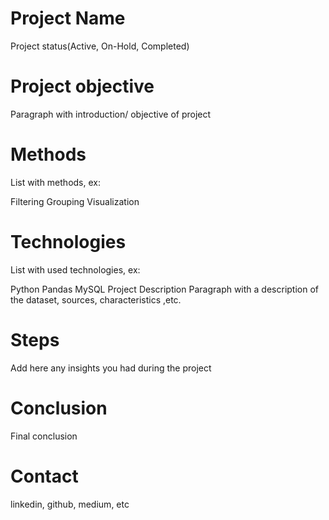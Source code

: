 # Project Name
Project status(Active, On-Hold, Completed)

# Project objective
Paragraph with introduction/ objective of project

# Methods
List with methods, ex:

Filtering
Grouping
Visualization

# Technologies
List with used technologies, ex:

Python
Pandas
MySQL
Project Description
Paragraph with a description of the dataset, sources, characteristics ,etc.

# Steps
Add here any insights you had during the project

# Conclusion
Final conclusion

# Contact
linkedin, github, medium, etc
